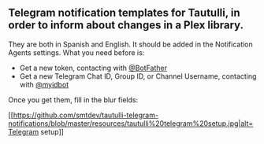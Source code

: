 ## Telegram notification templates for Tautulli, in order to inform about changes in a Plex library.

They are both in Spanish and English. It should be added in the Notification Agents settings. What you need before is:

* Get a new token, contacting with [@BotFather](https://telegram.me/BotFather "@BotFather Telegram bot")
* Get a new Telegram Chat ID, Group ID, or Channel Username, contacting with [@myidbot](https://telegram.me/myidbot "@myidbot Telegram bot")

Once you get them, fill in the blur fields:

[[https://github.com/smtdev/tautulli-telegram-notifications/blob/master/resources/tautulli%20telegram%20setup.jpg|alt=Telegram setup]]





